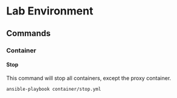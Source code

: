 # Lab Environment

## Commands

### Container

#### Stop

This command will stop all containers, except the proxy container.

```
ansible-playbook container/stop.yml
```
